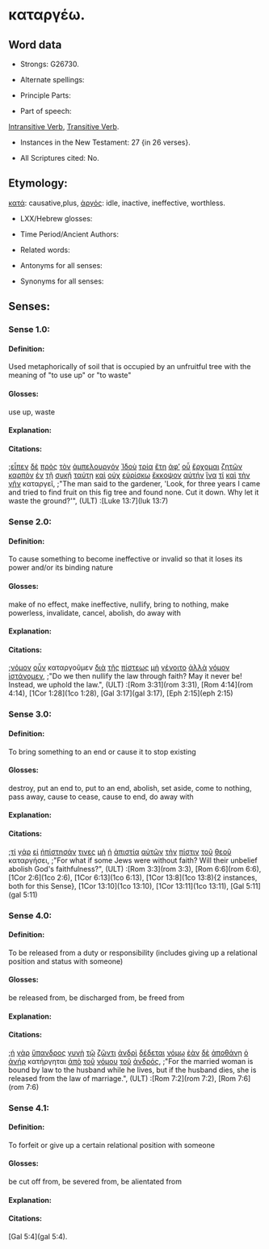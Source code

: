 # καταργέω.

<!-- Status: S2=Needs2ndReview -->
<!-- Lexica used for edits: BDAG, LN, FFM, BN, A-S  -->

## Word data

* Strongs: G26730.


* Alternate spellings:

* Principle Parts: 

* Part of speech: 

[Intransitive Verb](http://ugg.readthedocs.io/en/latest/verb_intransitive.html),
[Transitive Verb](http://ugg.readthedocs.io/en/latest/verb_transitive.html).

* Instances in the New Testament: 27 {in 26 verses}.

* All Scriptures cited: No.

## Etymology: 

[κατά](../G25960/01.md): causative,plus,  [ἀργός](../G06920/01.md): idle, inactive, ineffective, worthless.

* LXX/Hebrew glosses: 

* Time Period/Ancient Authors: 

* Related words: 

* Antonyms for all senses:

* Synonyms for all senses: 

## Senses:

### Sense 1.0:

#### Definition: 

Used metaphorically of soil that is occupied by an unfruitful tree with the meaning of "to use up" or "to waste" 

#### Glosses:

use up, waste

#### Explanation:

#### Citations:

;[εἶπεν](../G30040/01.md) [δὲ](../G11610/01.md) [πρὸς](../G43140/01.md) [τὸν](../G35880/01.md) [ἀμπελουργόν](../G02890/01.md) [Ἰδοὺ](../G37080/01.md) [τρία](../G51400/01.md) [ἔτη](../G20940/01.md) [ἀφ’](../G05750/01.md) [οὗ](../G37390/01.md) [ἔρχομαι](../G20640/01.md) [ζητῶν](../G22120/01.md) [καρπὸν](../G25900/01.md) [ἐν](../G17220/01.md) [τῇ](../G35880/01.md) [συκῇ](../G48080/01.md) [ταύτῃ](../G37780/01.md) [καὶ](../G25320/01.md) [οὐχ](../G37560/01.md) [εὑρίσκω](../G21470/01.md) [ἔκκοψον](../G15810/01.md) [αὐτήν](../G08460/01.md) [ἵνα](../G24430/01.md) [τί](../G51010/01.md) [καὶ](../G25320/01.md) [τὴν](../G35880/01.md) [γῆν](../G10930/01.md) καταργεῖ, 
;"The man said to the gardener, 'Look, for three years I came and tried to find fruit on this fig tree and found none. Cut it down. Why let it waste the ground?'",  (ULT)
:[Luke 13:7](luk 13:7)

### Sense 2.0:

#### Definition: 

To cause something to become ineffective or invalid so that it loses its power and/or its binding nature

#### Glosses:

make of no effect, make ineffective, nullify, bring to nothing, make powerless, invalidate, cancel, abolish, do away with


#### Explanation:

#### Citations:

;[νόμον](../G35510/01.md) [οὖν](../G37670/01.md) καταργοῦμεν [διὰ](../G12230/01.md) [τῆς](../G35880/01.md) [πίστεως](../G41020/01.md) [μὴ](../G33610/01.md) [γένοιτο](../G10960/01.md) [ἀλλὰ](../G02350/01.md) [νόμον](../G35510/01.md) [ἱστάνομεν](../G24760/01.md), 
;"Do we then nullify the law through faith? May it never be! Instead, we uphold the law.",  (ULT)
:[Rom 3:31](rom 3:31),  [Rom 4:14](rom 4:14),  [1Cor 1:28](1co 1:28),  [Gal 3:17](gal 3:17),  [Eph 2:15](eph 2:15)

### Sense 3.0:

#### Definition: 

To bring something to an end or cause it to stop existing

#### Glosses:

destroy, put an end to, put to an end, abolish, set aside, come to nothing, pass away, cause to cease, cause to end, do away with 

#### Explanation:

#### Citations:

;[τί](../G51010/01.md) [γάρ](../G10630/01.md) [εἰ](../G14870/01.md) [ἠπίστησάν](../G05690/01.md) [τινες](../G51000/01.md) [μὴ](../G33610/01.md) [ἡ](../G35880/01.md) [ἀπιστία](../G05700/01.md) [αὐτῶν](../G08460/01.md) [τὴν](../G35880/01.md) [πίστιν](../G41020/01.md) [τοῦ](../G35880/01.md) [θεοῦ](../G23160/01.md) καταργήσει, 
;"For what if some Jews were without faith? Will their unbelief abolish God's faithfulness?",  (ULT)
:[Rom 3:3](rom 3:3),  [Rom 6:6](rom 6:6),  [1Cor 2:6](1co 2:6),  [1Cor 6:13](1co 6:13),  [1Cor 13:8](1co 13:8){2 instances, both for this Sense},  [1Cor 13:10](1co 13:10),  [1Cor 13:11](1co 13:11),  [Gal 5:11](gal 5:11)

### Sense 4.0:

#### Definition: 

To be released from a duty or responsibility (includes giving up a relational position and status with someone)

#### Glosses:

be released from, be discharged from, be freed from

#### Explanation:

#### Citations:

;[ἡ](../G35880/01.md) [γὰρ](../G10630/01.md) [ὕπανδρος](../G52200/01.md) [γυνὴ](../G11350/01.md) [τῷ](../G35880/01.md) [ζῶντι](../G21980/01.md) [ἀνδρὶ](../G04350/01.md) [δέδεται](../G12100/01.md) [νόμῳ](../G35510/01.md) [ἐὰν](../G14370/01.md) [δὲ](../G11610/01.md) [ἀποθάνῃ](../G05990/01.md) [ὁ](../G35880/01.md) [ἀνήρ](../G04350/01.md) κατήργηται [ἀπὸ](../G05750/01.md) [τοῦ](../G35880/01.md) [νόμου](../G35510/01.md) [τοῦ](../G35880/01.md) [ἀνδρός](../G04350/01.md), 
;"For the married woman is bound by law to the husband while he lives, but if the husband dies, she is released from the law of marriage.",  (ULT)
:[Rom 7:2](rom 7:2),  [Rom 7:6](rom 7:6)

### Sense 4.1:

#### Definition: 

To forfeit or give up a certain relational position with someone

#### Glosses:

be cut off from, be severed from, be alientated from

#### Explanation:

#### Citations:

[Gal 5:4](gal 5:4).
